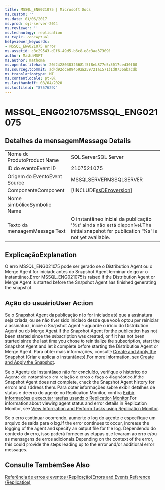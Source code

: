 ```yaml
---
title: MSSQL_ENG021075 | Microsoft Docs
ms.custom: ''
ms.date: 03/06/2017
ms.prod: sql-server-2014
ms.reviewer: ''
ms.technology: replication
ms.topic: conceptual
helpviewer_keywords:
- MSSQL_ENG021075 error
ms.assetid: c8c29543-d1f6-49d5-b6c8-e8c3aa373090
author: MashaMSFT
ms.author: mathoma
ms.openlocfilehash: 20f2428038326681f5f8eb877e5c3017ced30f00
ms.sourcegitcommit: ad4d92dce894592a259721a1571b1d8736abacdb
ms.translationtype: MT
ms.contentlocale: pt-BR
ms.lasthandoff: 08/04/2020
ms.locfileid: "87576292"
---
```

# <a name="mssql_eng021075"></a><span data-ttu-id="2b233-102">MSSQL_ENG021075</span><span class="sxs-lookup"><span data-stu-id="2b233-102">MSSQL_ENG021075</span></span>
    
## <a name="message-details"></a><span data-ttu-id="2b233-103">Detalhes da mensagem</span><span class="sxs-lookup"><span data-stu-id="2b233-103">Message Details</span></span>  
  
|||  
|-|-|  
|<span data-ttu-id="2b233-104">Nome do Produto</span><span class="sxs-lookup"><span data-stu-id="2b233-104">Product Name</span></span>|<span data-ttu-id="2b233-105">SQL Server</span><span class="sxs-lookup"><span data-stu-id="2b233-105">SQL Server</span></span>|  
|<span data-ttu-id="2b233-106">ID do evento</span><span class="sxs-lookup"><span data-stu-id="2b233-106">Event ID</span></span>|<span data-ttu-id="2b233-107">21075</span><span class="sxs-lookup"><span data-stu-id="2b233-107">21075</span></span>|  
|<span data-ttu-id="2b233-108">Origem do Evento</span><span class="sxs-lookup"><span data-stu-id="2b233-108">Event Source</span></span>|<span data-ttu-id="2b233-109">MSSQLSERVER</span><span class="sxs-lookup"><span data-stu-id="2b233-109">MSSQLSERVER</span></span>|  
|<span data-ttu-id="2b233-110">Componente</span><span class="sxs-lookup"><span data-stu-id="2b233-110">Component</span></span>|[!INCLUDE[ssDEnoversion](../../includes/ssdenoversion-md.md)]|  
|<span data-ttu-id="2b233-111">Nome simbólico</span><span class="sxs-lookup"><span data-stu-id="2b233-111">Symbolic Name</span></span>||  
|<span data-ttu-id="2b233-112">Texto da mensagem</span><span class="sxs-lookup"><span data-stu-id="2b233-112">Message Text</span></span>|<span data-ttu-id="2b233-113">O instantâneo inicial da publicação '%s' ainda não está disponível.</span><span class="sxs-lookup"><span data-stu-id="2b233-113">The initial snapshot for publication '%s' is not yet available.</span></span>|  
  
## <a name="explanation"></a><span data-ttu-id="2b233-114">Explicação</span><span class="sxs-lookup"><span data-stu-id="2b233-114">Explanation</span></span>  
 <span data-ttu-id="2b233-115">O erro MSSQL_ENG021075 pode ser gerado se o Distribution Agent ou o Merge Agent for iniciado antes do Snapshot Agent terminar de gerar o instantâneo.</span><span class="sxs-lookup"><span data-stu-id="2b233-115">Error MSSQL_ENG021075 is raised if the Distribution Agent or Merge Agent is started before the Snapshot Agent has finished generating the snapshot.</span></span>  
  
## <a name="user-action"></a><span data-ttu-id="2b233-116">Ação do usuário</span><span class="sxs-lookup"><span data-stu-id="2b233-116">User Action</span></span>  
 <span data-ttu-id="2b233-117">Se o Snapshot Agent da publicação não for iniciado até que a assinatura seja criada, ou se não tiver sido iniciado desde que você optou por reiniciar a assinatura, inicie o Snapshot Agent e aguarde o início do Distribution Agent ou do Merge Agent.</span><span class="sxs-lookup"><span data-stu-id="2b233-117">If the Snapshot Agent for the publication has not been started since the subscription was created, or if it has not been started since the last time you chose to reinitialize the subscription, start the Snapshot Agent and let it complete before starting the Distribution Agent or Merge Agent.</span></span> <span data-ttu-id="2b233-118">Para obter mais informações, consulte [Create and Apply the Snapshot](create-and-apply-the-snapshot.md) (Criar e aplicar o instantâneo).</span><span class="sxs-lookup"><span data-stu-id="2b233-118">For more information, see [Create and Apply the Snapshot](create-and-apply-the-snapshot.md).</span></span>  
  
 <span data-ttu-id="2b233-119">Se o Agente de Instantâneo não for concluído, verifique o histórico do Agente de Instantâneo em relação a erros e faça o diagnóstico.</span><span class="sxs-lookup"><span data-stu-id="2b233-119">If the Snapshot Agent does not complete, check the Snapshot Agent history for errors and address them.</span></span> <span data-ttu-id="2b233-120">Para obter informações sobre exibir detalhes de status e de erro do agente no Replication Monitor, confira [Exibir informações e executar tarefas usando o Replication Monitor](monitor/view-information-and-perform-tasks-replication-monitor.md).</span><span class="sxs-lookup"><span data-stu-id="2b233-120">For information about viewing agent status and error details in Replication Monitor, see [View Information and Perform Tasks using Replication Monitor](monitor/view-information-and-perform-tasks-replication-monitor.md).</span></span>  
  
 <span data-ttu-id="2b233-121">Se o erro continuar ocorrendo, aumente o log do agente e especifique um arquivo de saída para o log.</span><span class="sxs-lookup"><span data-stu-id="2b233-121">If the error continues to occur, increase the logging of the agent and specify an output file for the log.</span></span> <span data-ttu-id="2b233-122">Dependendo do contexto do erro, isso poderá fornecer as etapas que levaram ao erro e/ou as mensagens de erros adicionais.</span><span class="sxs-lookup"><span data-stu-id="2b233-122">Depending on the context of the error, this could provide the steps leading up to the error and/or additional error messages.</span></span>  
  
## <a name="see-also"></a><span data-ttu-id="2b233-123">Consulte Também</span><span class="sxs-lookup"><span data-stu-id="2b233-123">See Also</span></span>  
 [<span data-ttu-id="2b233-124">Referência de erros e eventos &#40;Replicação&#41;</span><span class="sxs-lookup"><span data-stu-id="2b233-124">Errors and Events Reference &#40;Replication&#41;</span></span>](errors-and-events-reference-replication.md)  
  
  
